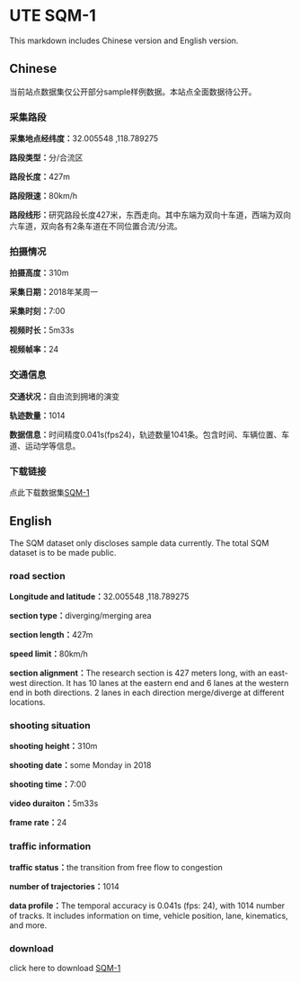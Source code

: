 # UTE SQM-1
This markdown includes Chinese version and English version.

## Chinese
当前站点数据集仅公开部分sample样例数据。本站点全面数据待公开。

### 采集路段
<b>采集地点经纬度：</b>32.005548 ,118.789275

<b>路段类型：</b>分/合流区

<b>路段长度：</b>427m

<b>路段限速：</b>80km/h

<b>路段线形：</b>研究路段长度427米，东西走向。其中东端为双向十车道，西端为双向六车道，双向各有2条车道在不同位置合流/分流。

### 拍摄情况
<b>拍摄高度：</b>310m<br>

<b>采集日期：</b>2018年某周一<br>

<b>采集时刻：</b>7:00<br>

<b>视频时长：</b>5m33s<br>

<b>视频帧率：</b>24<br>

### 交通信息
<b>交通状况：</b>自由流到拥堵的演变<br>

<b>轨迹数量：</b>1014<br>

<b>数据信息：</b>时间精度0.041s(fps24)，轨迹数量1041条。包含时间、车辆位置、车道、运动学等信息。<br>

### 下载链接
点此下载数据集[SQM-1](https://pan.baidu.com/s/11PeOscTHfgCgVRn3cEvtRw?pwd=7ccc)


## English
The SQM dataset only discloses sample data currently. The total SQM dataset is to be made public.

### road section
<b>Longitude and latitude：</b>32.005548 ,118.789275<br>

<b>section type：</b>diverging/merging area<br>

<b>section length：</b>427m<br>

<b>speed limit：</b>80km/h<br>

<b>section alignment：</b>The research section is 427 meters long, with an east-west direction. It has 10 lanes at the eastern end and 6 lanes at the western end in both directions. 2 lanes in each direction merge/diverge at different locations.

### shooting situation
<b>shooting height：</b>310m<br>

<b>shooting date：</b>some Monday in 2018<br>

<b>shooting time：</b>7:00<br>

<b>video duraiton：</b>5m33s<br>

<b>frame rate：</b>24<br>

### traffic information
<b>traffic status：</b>the transition from free flow to congestion<br>

<b>number of trajectories：</b>1014<br>

<b>data profile：</b>The temporal accuracy is 0.041s (fps: 24), with 1014 number of tracks. It includes information on time, vehicle position, lane, kinematics, and more.<br>

### download
click here to download [SQM-1](https://drive.google.com/drive/folders/1TNXu6CMD32JnnRZvNmVEnaJFEAGN9ff_?usp=drive_link)


